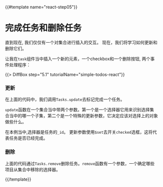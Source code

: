 {{#template name="react-step05"}}

# 完成任务和删除任务

直到现在, 我们仅仅有一个对集合进行插入的交互。 现在，我们将学习如何更新和删除它们。

让我在`task`组件当中插入一个新的元素，一个checkbox和一个删除按钮, 两个事件处理程序：

{{> DiffBox step="5.1" tutorialName="simple-todos-react"}}

### 更新

在上面的代码中，我们调用`Tasks.update`去标记完成一个任务。

`update`函数在一个集合当中带两个参数。第一个是一个选择器它用来识别选择集合当中的哪一个子集，第二个是一个特殊的更新参数，它决定应该对选择上的对象做些什么。 

在本例当中,选择器是任务的`_id`。 更新参数使用`$set`去开关`checked`选框，这将代表任务是否已经完成。

### 删除

上面的代码通过`Tasks.remove`删除任务。`remove`函数有一个参数，一个确定哪些项目从集合中移除的选择器。

{{/template}}
